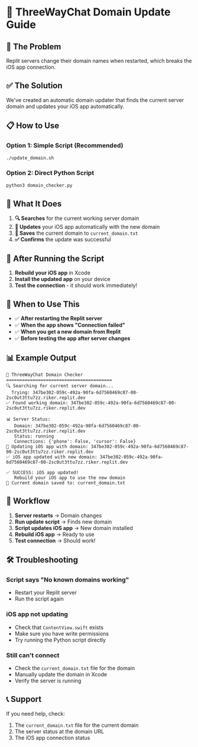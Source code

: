 # 🔄 ThreeWayChat Domain Update Guide

## 🚨 **The Problem**
Replit servers change their domain names when restarted, which breaks the iOS app connection.

## ✅ **The Solution**
We've created an automatic domain updater that finds the current server domain and updates your iOS app automatically.

## 📋 **How to Use**

### **Option 1: Simple Script (Recommended)**
```bash
./update_domain.sh
```

### **Option 2: Direct Python Script**
```bash
python3 domain_checker.py
```

## 🔧 **What It Does**

1. **🔍 Searches** for the current working server domain
2. **📱 Updates** your iOS app automatically with the new domain
3. **💾 Saves** the current domain to `current_domain.txt`
4. **✅ Confirms** the update was successful

## 📱 **After Running the Script**

1. **Rebuild your iOS app** in Xcode
2. **Install the updated app** on your device
3. **Test the connection** - it should work immediately!

## 🚀 **When to Use This**

- ✅ **After restarting the Replit server**
- ✅ **When the app shows "Connection failed"**
- ✅ **When you get a new domain from Replit**
- ✅ **Before testing the app after server changes**

## 📊 **Example Output**
```
🚀 ThreeWayChat Domain Checker
========================================
🔍 Searching for current server domain...
  Trying: 347be302-059c-492a-90fa-6d7560469c87-00-2sc0ut3ttu7zz.riker.replit.dev
✅ Found working domain: 347be302-059c-492a-90fa-6d7560469c87-00-2sc0ut3ttu7zz.riker.replit.dev

📊 Server Status:
   Domain: 347be302-059c-492a-90fa-6d7560469c87-00-2sc0ut3ttu7zz.riker.replit.dev
   Status: running
   Connections: {'phone': False, 'cursor': False}
📱 Updating iOS app with domain: 347be302-059c-492a-90fa-6d7560469c87-00-2sc0ut3ttu7zz.riker.replit.dev
✅ iOS app updated with new domain: 347be302-059c-492a-90fa-6d7560469c87-00-2sc0ut3ttu7zz.riker.replit.dev

✅ SUCCESS: iOS app updated!
   Rebuild your iOS app to use the new domain
📄 Current domain saved to: current_domain.txt
```

## 🔄 **Workflow**

1. **Server restarts** → Domain changes
2. **Run update script** → Finds new domain
3. **Script updates iOS app** → New domain installed
4. **Rebuild iOS app** → Ready to use
5. **Test connection** → Should work!

## 🛠 **Troubleshooting**

### **Script says "No known domains working"**
- Restart your Replit server
- Run the script again

### **iOS app not updating**
- Check that `ContentView.swift` exists
- Make sure you have write permissions
- Try running the Python script directly

### **Still can't connect**
- Check the `current_domain.txt` file for the domain
- Manually update the domain in Xcode
- Verify the server is running

## 📞 **Support**
If you need help, check:
1. The `current_domain.txt` file for the current domain
2. The server status at the domain URL
3. The iOS app connection status
